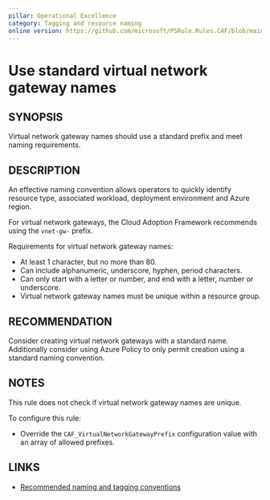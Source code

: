 ```yaml
---
pillar: Operational Excellence
category: Tagging and resource naming
online version: https://github.com/microsoft/PSRule.Rules.CAF/blob/main/docs/rules/en/CAF.Name.VNG.md
---
```


# Use standard virtual network gateway names

## SYNOPSIS

Virtual network gateway names should use a standard prefix and meet naming requirements.

## DESCRIPTION

An effective naming convention allows operators to quickly identify resource type, associated workload,
deployment environment and Azure region.

For virtual network gateways, the Cloud Adoption Framework recommends using the `vnet-gw-` prefix.

Requirements for virtual network gateway names:

- At least 1 character, but no more than 80.
- Can include alphanumeric, underscore, hyphen, period characters.
- Can only start with a letter or number, and end with a letter, number or underscore.
- Virtual network gateway names must be unique within a resource group.

## RECOMMENDATION

Consider creating virtual network gateways with a standard name.
Additionally consider using Azure Policy to only permit creation using a standard naming convention.

## NOTES

This rule does not check if virtual network gateway names are unique.

To configure this rule:

- Override the `CAF_VirtualNetworkGatewayPrefix` configuration value with an array of allowed prefixes.

## LINKS

- [Recommended naming and tagging conventions](https://docs.microsoft.com/en-us/azure/cloud-adoption-framework/ready/azure-best-practices/naming-and-tagging)
